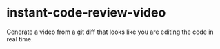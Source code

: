 # instant-code-review-video
Generate a video from a git diff that looks like you are editing the code in real time.
